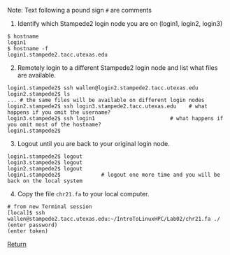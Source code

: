 Note: Text following a pound sign `#` are comments

1) Identify which Stampede2 login node you are on (login1, login2, login3)
```
$ hostname
login1
$ hostname -f
login1.stampede2.tacc.utexas.edu
```

2) Remotely login to a different Stampede2 login node and list what files are available.
```
login1.stampede2$ ssh wallen@login2.stampede2.tacc.utexas.edu
login2.stampede2$ ls
... # the same files will be available on different login nodes
login2.stampede2$ ssh login3.stampede2.tacc.utexas.edu    # what happens if you omit the username?
login3.stampede2$ ssh login1                        # what happens if you omit most of the hostname?
login1.stampede2$
```

3) Logout until you are back to your original login node.
```
login1.stampede2$ logout
login3.stampede2$ logout
login2.stampede2$ logout
login1.stampede2$             # logout one more time and you will be back on the local system
```

4) Copy the file `chr21.fa` to your local computer.
```
# from new Terminal session
[local]$ ssh wallen@stampede2.tacc.utexas.edu:~/IntroToLinuxHPC/Lab02/chr21.fa ./
(enter password)
(enter token)
```

[Return](intro_to_linux_06.md)
